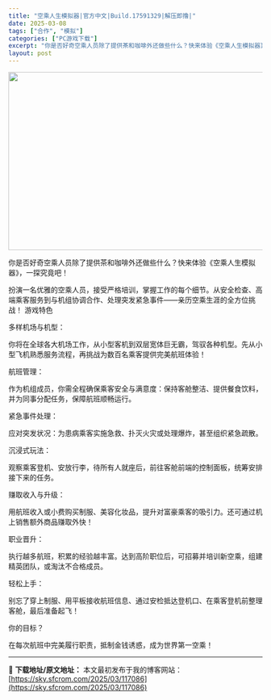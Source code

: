 ```yaml
---
title: "空乘人生模拟器|官方中文|Build.17591329|解压即撸|"
date: 2025-03-08
tags: ["合作", "模拟"]
categories: ["PC游戏下载"]
excerpt: "你是否好奇空乘人员除了提供茶和咖啡外还做些什么？快来体验《空乘人生模拟器》，一探究竟吧！ 扮演一名优雅的空乘人员，接受严格培训，掌握工作的每个细节。从安全检查、高端乘客服务到与机组协调合作、处理突发紧急事件——亲历空乘生涯的全方位挑战！ 游戏特色 多样机场与机型： 你将在全球各大机场工作，从小型客机&hellip;"
layout: post
---
```


<img class="aligncenter size-full wp-image-117095" src="https://sky.sfcrom.com/wp-content/uploads/2025/03/2025030808433582.webp" alt="" width="616" height="353" />

你是否好奇空乘人员除了提供茶和咖啡外还做些什么？快来体验《空乘人生模拟器》，一探究竟吧！

扮演一名优雅的空乘人员，接受严格培训，掌握工作的每个细节。从安全检查、高端乘客服务到与机组协调合作、处理突发紧急事件——亲历空乘生涯的全方位挑战！
游戏特色

多样机场与机型：

你将在全球各大机场工作，从小型客机到双层宽体巨无霸，驾驭各种机型。先从小型飞机熟悉服务流程，再挑战为数百名乘客提供完美航班体验！

航班管理：

作为机组成员，你需全程确保乘客安全与满意度：保持客舱整洁、提供餐食饮料，并为同事分配任务，保障航班顺畅运行。

紧急事件处理：

应对突发状况：为患病乘客实施急救、扑灭火灾或处理爆炸，甚至组织紧急疏散。

沉浸式玩法：

观察乘客登机、安放行李，待所有人就座后，前往客舱前端的控制面板，统筹安排接下来的任务。

赚取收入与升级：

用航班收入或小费购买制服、美容化妆品，提升对富豪乘客的吸引力。还可通过机上销售额外商品赚取外快！

职业晋升：

执行越多航班，积累的经验越丰富。达到高阶职位后，可招募并培训新空乘，组建精英团队，或淘汰不合格成员。

轻松上手：

别忘了穿上制服、用平板接收航班信息、通过安检抵达登机口、在乘客登机前整理客舱，最后准备起飞！

你的目标？

在每次航班中完美履行职责，抵制金钱诱惑，成为世界第一空乘！

---
📖 **下载地址/原文地址：** 本文最初发布于我的博客网站：[https://sky.sfcrom.com/2025/03/117086](https://sky.sfcrom.com/2025/03/117086)
